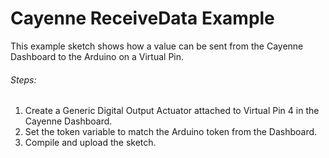 # Cayenne ReceiveData Example

This example sketch shows how a value can be sent from the Cayenne Dashboard to the Arduino on a Virtual Pin.

###### Steps:
1. Create a Generic Digital Output Actuator attached to Virtual Pin 4 in the Cayenne Dashboard.
2. Set the token variable to match the Arduino token from the Dashboard.
3. Compile and upload the sketch.